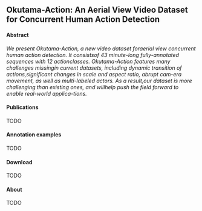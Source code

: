 ## Okutama-Action: An Aerial View Video Dataset for Concurrent Human Action Detection

#### Abstract

_We present Okutama-Action, a new video dataset foraerial view concurrent human action detection.  It consistsof 43 minute-long fully-annotated sequences with 12 actionclasses. Okutama-Action features many challenges missingin current datasets, including dynamic transition of actions,significant changes in scale and aspect ratio, abrupt cam-era movement, as well as multi-labeled actors.  As a result,our dataset is more challenging than existing ones, and willhelp push the field forward to enable real-world applica-tions._

#### Publications

TODO

#### Annotation examples

TODO

#### Download

TODO

#### About

TODO


